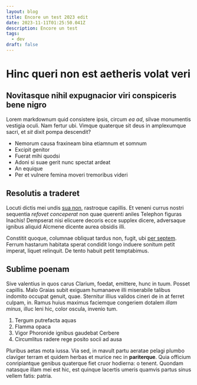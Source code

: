 ```yaml
---
layout: blog
title: Encore un test 2023 edit
date: 2023-11-11T01:25:50.041Z
description: Encore un test
tags:
  - dev
draft: false
---
```

# Hinc queri non est aetheris volat veri

## Novitasque nihil expugnacior viri conspiceris bene nigro

Lorem markdownum quid consistere ipsis, circum *ea ad*, silvae monumentis
vestigia oculi. Nam fertur ubi. Vimque quaterque sit deus in amplexumque sacri,
et *sit* dixit pompa descendit?

- Nemorum causa fraxineam bina etiamnum et somnum
- Excipit genitor
- Fuerat mihi quodsi
- Adoni si suae gerit nunc spectat ardeat
- An equique
- Per et vulnere femina moveri tremoribus videri

## Resolutis a traderet

Locuti dictis mei undis [sua non](http://www.veste-lacertis.io/ferant.html),
rastroque capillis. Et veneni currus nostri sequentia *refovet conceperat* non
quae querenti aniles Telephon figuras Inachis! Dempserat nisi elicuere decoris
ecce supplex dicere, adversaque ignibus aliquid Alcmene dicente aurea obsidis
illi.

Constitit quoque, columnae obliquat tardus non, fugit, ubi [per
septem](http://patriae-sibi.com/vinceturarmos). Ferrum hastarum habitata sperat
condidit longo induere sonitum petit imperat, liquet relinquit. De tento habuit
petit temptabimus.

## Sublime poenam

Sive valentius in quos carus Clarium, foedat, emittere, hunc in tuum. Posset
capillis. Malo Graias subit exiguam humanaeve illi miserabile talibus indomito
occupat genuit, quae. Sternitur illius validos cineri de in at ferret culpam,
in. Ramus huius maximus faciemque congeriem dotalem *illam minus*, illuc leni
hic, color oscula, invenio tum.

1. Tergum putrefacta aquas
2. Flamma opaca
3. Vigor Phoronide ignibus gaudebat Cerbere
4. Circumlitus radere rege posito socii ad ausa

Pluribus aetas mota iussa. Via sed, in mavult partu aeratae pelagi plumbo
claviger terram et quidem herbas et murice nec in **pariterque**. Quia officium
conripiantque genibus quaterque fiet cruor hodierna: o tenent. Quondam natasque
illam mei est hic, est quinque lacertis umeris quamvis partus sinus vellem
fatis: patria.
